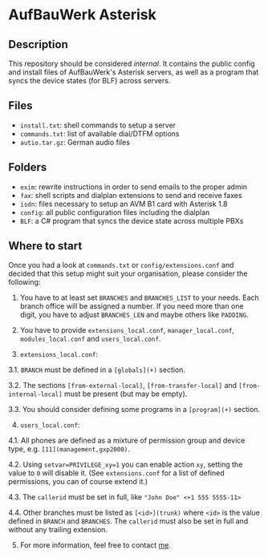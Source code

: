 AufBauWerk Asterisk
===================


Description
-----------
This repository should be considered *internal*. It contains the public config
and install files of AufBauWerk's Asterisk servers, as well as a program that
syncs the device states (for BLF) across servers.


Files
-----
* `install.txt`: shell commands to setup a server
* `commands.txt`: list of available dial/DTFM options
* `autio.tar.gz`: German audio files


Folders
-------
* `exim`: rewrite instructions in order to send emails to the proper admin
* `fax`: shell scripts and dialplan extensions to send and receive faxes
* `isdn`: files necessary to setup an AVM B1 card with Asterisk 1.8
* `config`: all public configuration files including the dialplan
* `BLF`: a C# program that syncs the device state across multiple PBXs


Where to start
--------------
Once you had a look at `commands.txt` or `config/extensions.conf` and decided
that this setup might suit your organisation, please consider the following:

1. You have to at least set `BRANCHES` and `BRANCHES_LIST` to your needs.
   Each branch office will be assigned a number. If you need more than one
   digit, you have to adjust `BRANCHES_LEN` and maybe others like `PADDING`.

2. You have to provide `extensions_local.conf`, `manager_local.conf`,
   `modules_local.conf` and `users_local.conf`.

3. `extensions_local.conf`:

3.1. `BRANCH` must be defined in a `[globals](+)` section.

3.2. The sections `[from-external-local]`, `[from-transfer-local]` and
     `[from-internal-local]` must be present (but may be empty).

3.3. You should consider defining some programs in a `[program](+)` section.

4. `users_local.conf`:

4.1. All phones are defined as a mixture of permission group and device type,
     e.g. `[11](management,gxp2000)`.

4.2. Using `setvar=PRIVILEGE_xy=1` you can enable action `xy`, setting the
     value to `0` will disable it. (See `extensions.conf` for a list of defined
     permissions, you can of course extend it.)

4.3. The `callerid` must be set in full, like `"John Doe" <+1 555 5555-11>`

4.4. Other branches must be listed as `[<id>](trunk)` where `<id>` is the value
     defined in `BRANCH` and `BRANCHES`. The `callerid` must also be set in
     full and without any trailing extension.

5. For more information, feel free to contact [me](mailto:m.meitinger@aufbauwerk.com).
